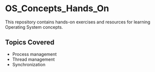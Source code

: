 # OS_Concepts_Hands_On

This repository contains hands-on exercises and resources for learning Operating System concepts.

## Topics Covered

- Process management
- Thread management
- Synchronization
